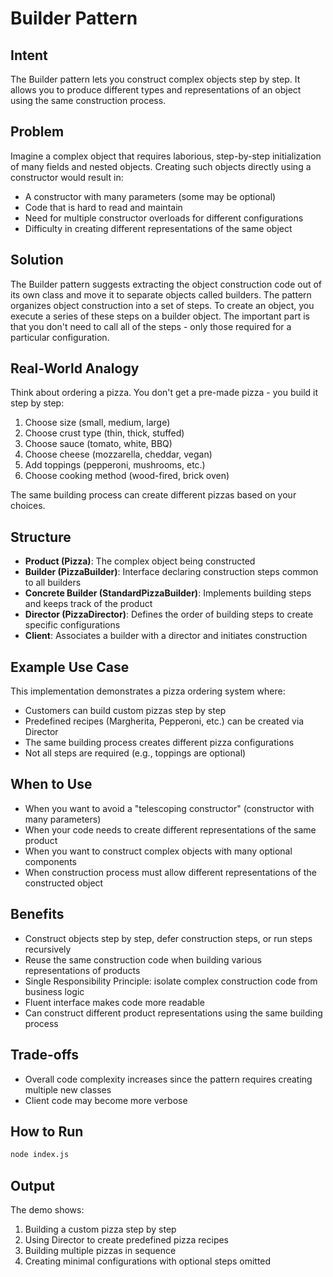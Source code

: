 # Builder Pattern

## Intent
The Builder pattern lets you construct complex objects step by step. It allows you to produce different types and representations of an object using the same construction process.

## Problem
Imagine a complex object that requires laborious, step-by-step initialization of many fields and nested objects. Creating such objects directly using a constructor would result in:
- A constructor with many parameters (some may be optional)
- Code that is hard to read and maintain
- Need for multiple constructor overloads for different configurations
- Difficulty in creating different representations of the same object

## Solution
The Builder pattern suggests extracting the object construction code out of its own class and move it to separate objects called builders. The pattern organizes object construction into a set of steps. To create an object, you execute a series of these steps on a builder object. The important part is that you don't need to call all of the steps - only those required for a particular configuration.

## Real-World Analogy
Think about ordering a pizza. You don't get a pre-made pizza - you build it step by step:
1. Choose size (small, medium, large)
2. Choose crust type (thin, thick, stuffed)
3. Choose sauce (tomato, white, BBQ)
4. Choose cheese (mozzarella, cheddar, vegan)
5. Add toppings (pepperoni, mushrooms, etc.)
6. Choose cooking method (wood-fired, brick oven)

The same building process can create different pizzas based on your choices.

## Structure
- **Product (Pizza)**: The complex object being constructed
- **Builder (PizzaBuilder)**: Interface declaring construction steps common to all builders
- **Concrete Builder (StandardPizzaBuilder)**: Implements building steps and keeps track of the product
- **Director (PizzaDirector)**: Defines the order of building steps to create specific configurations
- **Client**: Associates a builder with a director and initiates construction

## Example Use Case
This implementation demonstrates a pizza ordering system where:
- Customers can build custom pizzas step by step
- Predefined recipes (Margherita, Pepperoni, etc.) can be created via Director
- The same building process creates different pizza configurations
- Not all steps are required (e.g., toppings are optional)

## When to Use
- When you want to avoid a "telescoping constructor" (constructor with many parameters)
- When your code needs to create different representations of the same product
- When you want to construct complex objects with many optional components
- When construction process must allow different representations of the constructed object

## Benefits
- Construct objects step by step, defer construction steps, or run steps recursively
- Reuse the same construction code when building various representations of products
- Single Responsibility Principle: isolate complex construction code from business logic
- Fluent interface makes code more readable
- Can construct different product representations using the same building process

## Trade-offs
- Overall code complexity increases since the pattern requires creating multiple new classes
- Client code may become more verbose

## How to Run
```bash
node index.js
```

## Output
The demo shows:
1. Building a custom pizza step by step
2. Using Director to create predefined pizza recipes
3. Building multiple pizzas in sequence
4. Creating minimal configurations with optional steps omitted
